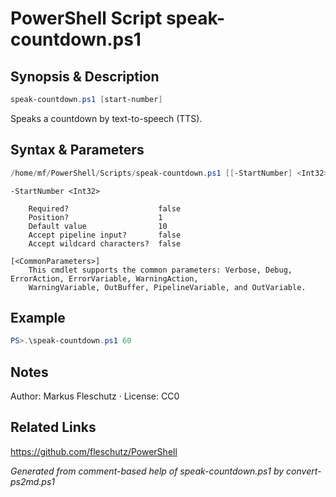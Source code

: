 # PowerShell Script speak-countdown.ps1

## Synopsis & Description
```powershell
speak-countdown.ps1 [start-number]
```

Speaks a countdown by text-to-speech (TTS).

## Syntax & Parameters
```powershell
/home/mf/PowerShell/Scripts/speak-countdown.ps1 [[-StartNumber] <Int32>] [<CommonParameters>]
```

```
-StartNumber <Int32>
    
    Required?                    false
    Position?                    1
    Default value                10
    Accept pipeline input?       false
    Accept wildcard characters?  false
```

```
[<CommonParameters>]
    This cmdlet supports the common parameters: Verbose, Debug, ErrorAction, ErrorVariable, WarningAction, 
    WarningVariable, OutBuffer, PipelineVariable, and OutVariable.
```

## Example
```powershell
PS>.\speak-countdown.ps1 60
```


## Notes
Author: Markus Fleschutz · License: CC0

## Related Links
https://github.com/fleschutz/PowerShell

*Generated from comment-based help of speak-countdown.ps1 by convert-ps2md.ps1*
